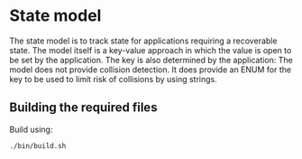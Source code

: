 # State model

The state model is to track state for applications requiring a recoverable state.
The model itself is a key-value approach in which the value is open to be set by the application.
The key is also determined by the application: The model does not provide collision detection. 
It does provide an ENUM for the key to be used to limit risk of collisions by using strings.

## Building the required files

Build using:

```bash
./bin/build.sh
```
